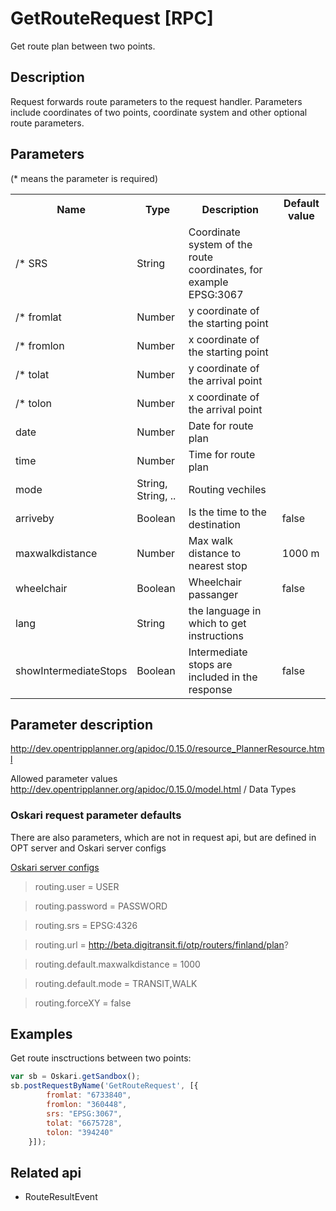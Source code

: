 # GetRouteRequest [RPC]

Get route plan between two points.

## Description

Request forwards route parameters to the request handler. Parameters include coordinates of two points, coordinate system and other optional route parameters.

## Parameters

(* means the parameter is required)

<table class="table">
<tr>
  <th> Name</th><th> Type</th><th> Description</th><th> Default value</th>
</tr>
<tr>
  <td>/* SRS </td><td> String </td><td> Coordinate system of the route coordinates, for example EPSG:3067</td><td> </td>
</tr>
<tr>
  <td>/* fromlat </td><td> Number </td><td> y coordinate of the starting point </td><td> </td>
</tr>
<tr>
  <td>/* fromlon </td><td> Number </td><td> x coordinate of the starting point </td><td> </td>
</tr>
<tr>
  <td>/* tolat </td><td> Number </td><td> y coordinate of the arrival point </td><td> </td>
</tr>
<tr>
  <td>/* tolon </td><td> Number </td><td> x coordinate of the arrival point </td><td> </td>
</tr>
<tr>
  <td> date </td><td> Number </td><td> Date for route plan </td><td> </td>
</tr>
<tr>
  <td> time </td><td> Number </td><td> Time for route plan </td><td> </td>
</tr>
<tr>
  <td> mode </td><td> String, String, .. </td><td> Routing vechiles </td><td> </td>
</tr>
<tr>
  <td> arriveby </td><td> Boolean </td><td> Is the time to the destination </td><td> false </td>
</tr>
<tr>
  <td> maxwalkdistance </td><td> Number </td><td> Max walk distance to nearest stop </td><td> 1000 m</td>
</tr>
<tr>
  <td> wheelchair </td><td> Boolean </td><td> Wheelchair passanger </td><td>false </td>
</tr>
<tr>
  <td> lang </td><td> String </td><td> the language in which to get instructions </td><td> </td>
</tr>
<tr>
  <td> showIntermediateStops </td><td> Boolean </td><td> Intermediate stops are included in the response </td><td> false </td>
</tr>
</table>


## Parameter description

http://dev.opentripplanner.org/apidoc/0.15.0/resource_PlannerResource.html

Allowed parameter values http://dev.opentripplanner.org/apidoc/0.15.0/model.html  / Data Types

### Oskari request parameter defaults
There are also parameters, which are not in request api, but are defined in OPT server and Oskari server configs

<u>Oskari server configs</u>

>routing.user = USER

>routing.password = PASSWORD

>routing.srs = EPSG:4326

>routing.url = http://beta.digitransit.fi/otp/routers/finland/plan?

>routing.default.maxwalkdistance = 1000

>routing.default.mode = TRANSIT,WALK

>routing.forceXY = false

## Examples

Get route insctructions between two points:
```javascript
var sb = Oskari.getSandbox();
sb.postRequestByName('GetRouteRequest', [{
        fromlat: "6733840",
        fromlon: "360448",
        srs: "EPSG:3067",
        tolat: "6675728",
        tolon: "394240"
    }]);
```

## Related api

- RouteResultEvent